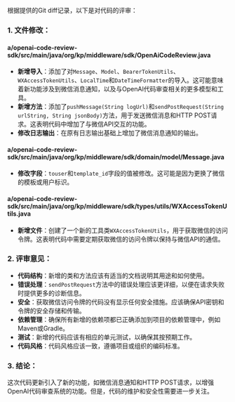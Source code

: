 根据提供的Git diff记录，以下是对代码的评审：

### 1. 文件修改：

#### a/openai-code-review-sdk/src/main/java/org/kp/middleware/sdk/OpenAiCodeReview.java
- **新增导入**：添加了对`Message`、`Model`、`BearerTokenUtils`、`WXAccessTokenUtils`、`LocalTime`和`DateTimeFormatter`的导入。这可能意味着新功能涉及到微信消息通知，以及与OpenAI代码审查相关的更多模型和工具。
- **新增方法**：添加了`pushMessage(String logUrl)`和`sendPostRequest(String urlString, String jsonBody)`方法，用于发送微信消息和HTTP POST请求。这表明代码中增加了与微信API交互的功能。
- **修改日志输出**：在原有日志输出基础上增加了微信消息通知的输出。

#### a/openai-code-review-sdk/src/main/java/org/kp/middleware/sdk/domain/model/Message.java
- **修改字段**：`touser`和`template_id`字段的值被修改。这可能是因为更换了微信的模板或用户标识。

#### a/openai-code-review-sdk/src/main/java/org/kp/middleware/sdk/types/utils/WXAccessTokenUtils.java
- **新增文件**：创建了一个新的工具类`WXAccessTokenUtils`，用于获取微信的访问令牌。这表明代码中需要定期获取微信的访问令牌以保持与微信API的通信。

### 2. 评审意见：

- **代码结构**：新增的类和方法应该有适当的文档说明其用途和如何使用。
- **错误处理**：`sendPostRequest`方法中的错误处理应该更详细，以便在请求失败时提供更多的诊断信息。
- **安全**：获取微信访问令牌的代码没有显示任何安全措施。应该确保API密钥和令牌的安全存储和传输。
- **依赖管理**：确保所有新增的依赖项都已正确添加到项目的依赖管理中，例如Maven或Gradle。
- **测试**：新增的代码应该有相应的单元测试，以确保其按预期工作。
- **代码风格**：代码风格应该一致，遵循项目或组织的编码标准。

### 3. 结论：

这次代码更新引入了新的功能，如微信消息通知和HTTP POST请求，以增强OpenAI代码审查系统的功能。但是，代码的维护和安全性需要进一步关注。